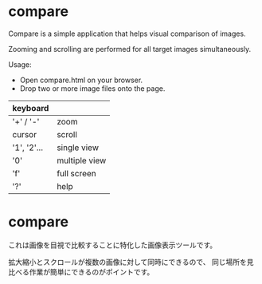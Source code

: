 ﻿# compare

Compare is a simple application that helps visual comparison of images.

Zooming and scrolling are performed for all target images simultaneously.

Usage:
- Open compare.html on your browser.
- Drop two or more image files onto the page.

| keyboard | |
|---------------|-----------------------|
| '+' / '-'     | zoom                  |
| cursor        | scroll                |
| '1', '2'...   | single view           |
| '0'           | multiple view         |
| 'f'           | full screen           |
| '?'           | help                  |


# compare

これは画像を目視で比較することに特化した画像表示ツールです。

拡大縮小とスクロールが複数の画像に対して同時にできるので、
同じ場所を見比べる作業が簡単にできるのがポイントです。
